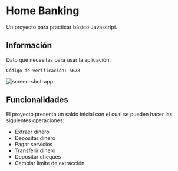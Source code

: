 # Home Banking
Un proyecto para practicar básico Javascript.

## Información
Dato que necesitas para usar la aplicación:

```
Código de verificación: 5678
```

![screen-shot-app](https://user-images.githubusercontent.com/20516943/33974001-bc4c452e-e064-11e7-9c1e-9b898e5f3fbc.png)

## Funcionalidades
El proyecto presenta un saldo inicial con el cual se pueden hacer las siguientes operaciones:

* Extraer dinero
* Depositar dinero
* Pagar servicios
* Transferir dinero
* Depositar cheques
* Cambiar límite de extracción
